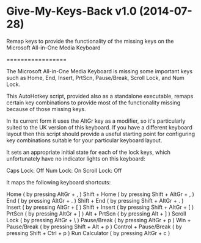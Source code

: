 Give-My-Keys-Back
v1.0 (2014-07-28)
=================

Remap keys to provide the functionality of the missing keys on the Microsoft All-in-One Media Keyboard

=================

The Microsoft All-in-One Media Keyboard is missing some important keys such as Home, End, Insert, PrtScn, Pause/Break, Scroll Lock, and Num Lock.

This AutoHotkey script, provided also as a standalone executable, remaps certain key combinations to provide most of the functionality missing because of those missing keys.

In its current form it uses the AltGr key as a modifier, so it's particularly suited to the UK version of this keyboard. If you have a different keyboard layout then this script should provide a useful starting point for configuring key combinations suitable for your particular keyboard layout.

It sets an appropriate initial state for each of the lock keys, which unfortunately have no indicator lights on this keyboard:

Caps Lock: Off
Num Lock: On
Scroll Lock: Off

It maps the following keyboard shortcuts:

Home ( by pressing AltGr + , )
Shift + Home ( by pressing Shift + AltGr + , )
End ( by pressing AltGr + . )
Shift + End ( by pressing Shift + AltGr + . )
Insert ( by pressing AltGr + [ )
Shift + Insert ( by pressing Shift + AltGr + [ )
PrtScn ( by pressing AltGr + ] )
Alt + PrtScn ( by pressing Alt + ] )
Scroll Lock ( by pressing AltGr + \ )
Pause/Break ( by pressing AltGr + p )
Win + Pause/Break ( by pressing Shift + Alt + p )
Control + Pause/Break ( by pressing Shift + Ctrl + p )
Run Calculator ( by pressing AltGr + c )
